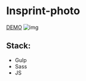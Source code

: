 # Insprint-photo

[DEMO](https://nasunya.github.io/insprint-photo/)
![img](https://nasunya.github.io/insprint-photo/assets/img/skrin.png)

## Stack:

- Gulp
- Sass
- JS
